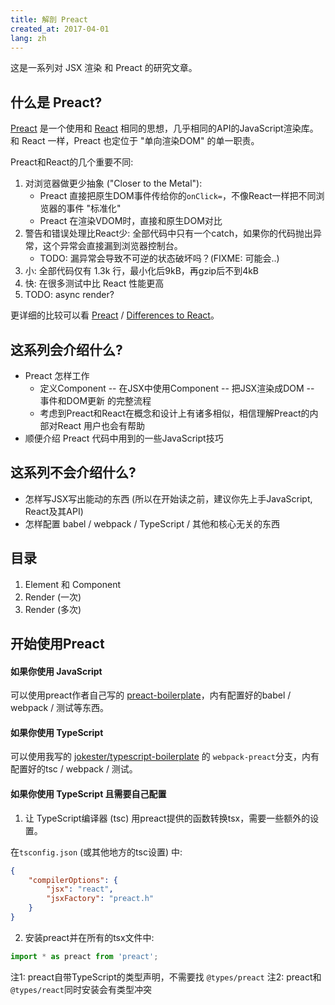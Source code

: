 ```yaml
---
title: 解剖 Preact
created_at: 2017-04-01
lang: zh
---
```


这是一系列对 JSX 渲染 和 Preact 的研究文章。

## 什么是 Preact?

[Preact](https://preactjs.com/) 是一个使用和 [React](https://facebook.github.io/react/) 相同的思想，几乎相同的API的JavaScript渲染库。
和 React 一样，Preact 也定位于 "单向渲染DOM" 的单一职责。

Preact和React的几个重要不同:

1. 对浏览器做更少抽象 ("Closer to the Metal"):
    - Preact 直接把原生DOM事件传给你的`onClick=`，不像React一样把不同浏览器的事件 "标准化"
    - Preact 在渲染VDOM时，直接和原生DOM对比
2. 警告和错误处理比React少: 全部代码中只有一个catch，如果你的代码抛出异常，这个异常会直接漏到浏览器控制台。
    - TODO: 漏异常会导致不可逆的状态破坏吗？(FIXME: 可能会..)
3. 小: 全部代码仅有 1.3k 行，最小化后9kB，再gzip后不到4kB
4. 快: 在很多测试中比 React 性能更高
5. TODO: async render?

更详细的比较可以看 [Preact](https://preactjs.com/) / [Differences to React](https://preactjs.com/guide/differences-to-react)。

## 这系列会介绍什么?

- Preact 怎样工作
    - 定义Component -- 在JSX中使用Component -- 把JSX渲染成DOM -- 事件和DOM更新 的完整流程
    - 考虑到Preact和React在概念和设计上有诸多相似，相信理解Preact的内部对React 用户也会有帮助
- 顺便介绍 Preact 代码中用到的一些JavaScript技巧

## 这系列不会介绍什么?

- 怎样写JSX写出能动的东西 (所以在开始读之前，建议你先上手JavaScript, React及其API)
- 怎样配置 babel / webpack / TypeScript / 其他和核心无关的东西

## 目录

<!-- TODO: finish -->
1. Element 和 Component
2. Render (一次)
3. Render (多次)

## 开始使用Preact

#### 如果你使用 JavaScript

可以使用preact作者自己写的 [preact-boilerplate](https://github.com/developit/preact-boilerplate)，内有配置好的babel / webpack / 测试等东西。

#### 如果你使用 TypeScript

可以使用我写的 [jokester/typescript-boilerplate](https://github.com/jokester/typescript-boilerplate) 的 `webpack-preact`分支，内有配置好的tsc / webpack / 测试。

#### 如果你使用 TypeScript 且需要自己配置

1. 让 TypeScript编译器 (tsc) 用preact提供的函数转换tsx，需要一些额外的设置。

在`tsconfig.json` (或其他地方的tsc设置) 中:

```json
{
    "compilerOptions": {
        "jsx": "react",
        "jsxFactory": "preact.h"
    }
}
```

2. 安装preact并在所有的tsx文件中:

```typescript
import * as preact from 'preact';
```

注1: preact自带TypeScript的类型声明，不需要找 `@types/preact`
注2: preact和`@types/react`同时安装会有类型冲突
